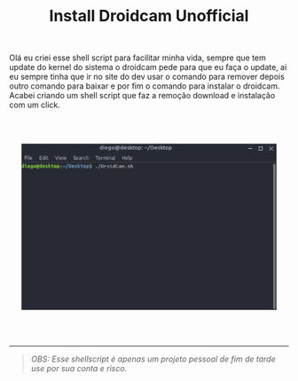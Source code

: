 <br>
<h1 align="center">Install Droidcam Unofficial</h1>
<br>

Olá eu criei esse shell script para facilitar minha vida, sempre que tem update do kernel do sistema o droidcam pede para que eu faça o update, ai eu sempre tinha que ir no site do dev usar o comando para remover depois outro comando para baixar e por fim o comando para instalar o droidcam.
Acabei criando um shell script que faz a remoção download e instalação com um click.

<br><br>

<p align="center">
  <img width="460" height="300" src="assets/install_droidcam.gif">
</p>

<br><br>

---
>*OBS: Esse shellscript é apenas um projeto pessoal de fim de tarde use por sua conta e risco.*